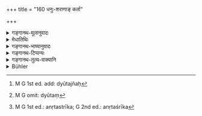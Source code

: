 +++
title = "160 धनुः-शराणाङ् कर्ता"

+++

<details><summary>गङ्गानथ-मूलानुवादः</summary>

The maker of bows and arrows, he whose wife dallies with another person and he who makes love to his brother’s widow, he who injures a friend, he who subsists by gambling and he who has his own son for his teacher.—(160)
</details>

<details><summary>मेधातिथिः</summary>

धनुः शरांश् च यः शिल्पीव करोति । **यश् चाग्रेदिधिषूपतिः** । दिधिषूशब्दः काकाक्षिवद् उभयेन संबध्यते । स्मृतिशास्त्रत्वाच् चेदृशः संबन्धो लभ्यते । लेखालोष्ठादयो ऽपि स्मृत्यर्थं संकेत्यन्ते भवन्ति चार्थकराः । अत एतन् न वाच्यम् "कथम् एकशब्दः समासान्तर्गतो द्वाभ्यां भिन्नप्रस्थानाभ्याम् अभिसंबध्येत इति । गौतमेन हि द्वयं निषिद्धम् (ग्ध् १५.१६) । इहापि संबन्धभेदे लिङ्गम् । द्विपदः समासः । न ह्य् अग्रेदिधिषूपतिर् नाम कश्चिद् अस्ति । एतौ च वक्ष्यमाणलक्षणौ । 

- **मित्रध्रुक्** । मित्रं यो द्रुह्यति । मित्रस्य यः कार्योपघाते वर्तते ।[^२८९] **द्यूतवृत्तिर्** द्यूतं[^२९०] जीविका यस्य ।


[^२९०]:
     M G omit: dyūtaṃ


[^२८९]:
     M G 1st ed. add: dyūtajñaḥ

- <u>ननु</u> च "कितवो मदयपः" इत्य् अत्रोक्तम् एव ।

- <u>नावश्यं</u> **द्यूतवृत्तिर्** एव द्यूतस्य प्रयोजकः, किं तर्हि यः स्वयं देवितुं न जानाति गुरुभयाद् वा न दीव्यति । व्यसनी तु देवैः शप्ततयान्यं देवयति । तदर्थो द्वितीयः कितवशब्दः । अथ वा अनृतश्तीका[^२९१] द्यूतसभास्थाणवो **द्यूतवृत्तयः** । 


[^२९१]:
     M G 1st ed.: anṛtastrīka; G 2nd ed.: anṛtaśrīka

- **पुत्र आचार्यो** ऽध्यापको यस्य । मुख्यम् आचार्यत्वं न पुत्रे संभवति ॥ ३.१५० ॥
</details>

<details><summary>गङ्गानथ-भाष्यानुवादः</summary>

He who, as a professional artisan, makes bows and arrows.

‘*Agredidhiṣūpatiḥ*;’—the term ‘*didhiṣū*’ is connected both ways, like the single eye-ball of the crow operating in both sockets. Such a construction is permissible, because the text belongs to the category of a ‘*snmṛti-śātra*.’ Even (meaningless) lines and clods of earth are made to yield some meaning, in consideration of the requirements of *Smṛtis*; and they come out useful too. For this reason, the objection need not be raised as to how a single term occurring in the middle of a compound can be construed with two different terms. In fact. Gautama (15.16) has expressly prohibited both (The ‘*agredidhiṣū*’ and the ‘*didhiṣūpati*’), and this indicates the plausibility of the above construction; and the compound really contains two terms. Further, there is no such person as ‘*agredidhiṣūpati*.’ The definition of these two (‘*agredidhiṣū* and
*didhiṣūpatī*’) will he supplied later on.

‘*Who injures a friend*’—who puts obstacles in a friend’s business.

‘*Who subsists* *by gambling*’—The man for whom gambling is the means of subsistence.

“Such a person has already been mentioned in the preceding verse.”

But the person who helps people to gamble (The ‘keeper of a gambling house, mentioned before) is not necessarily one who makes a living by it; in fact, it is one who himself does not know gambling, or who does not do it through fear of his elders; hut, being addicted to it as an amusement, he always makes others gamble; and it is for excluding this kind of man that we had the second ‘*Kitava*’ (in the preceding verse; the word ‘*Kitava*’ having been first included in verse 151).

Or, the term ‘*dyūtavṛtti*’ may stand for those who, without any money themselves, are constant dummy visitors at gambling places.

He whose son is his *teacher*; it is not possible for the son to be his father’s ‘*ācārya*’ in the real sense of this term.—(160)
</details>

<details><summary>गङ्गानथ-टिप्पन्यः</summary>

‘*Agredidhiṣūpatiḥ*’—According to Medhātithi, this means (a) the ‘*Didhiṣūpati*’, *i.e*., one who makes love to his brother’s widow (according to 173 below)—and also (b) the ‘*Agredidhisū*’, *i.e*., the man whose wife dallies with another person (according to definition quoted by Medhātithi on 173). This interpretation is supported by Manu 3.173 (read with Prajāpati, quoted by *Maskari Bhāṣya* on Gautama sūtra 15.16), which adds to Manu 173, the further assertion *saṃ caiva jīvato bhrātuḥ sa cāgredidhiṣūḥ samṛtaḥ*, which would apply the name
*agredidhiṣū* to that man whose wife dallies with his younger brother,
during his own life-time. It may be remarked that Gautama (15.16) contains the compound *agredidhiṣūpatididhiṣūpati*; and it has been construed by the *Maskari-bhāṣya* to mean *agredidhiṣū* and
*didhiṣūpati* (thus supporting Medhātithi); or (1) *agredidhiṣūpati*
(husband of a girl who is married before her elder sister) and
*didhiṣūpati* (husband of a girl whose younger sister is married before
her).

Medhātithi does not resolve the compound, as Buhler puts it, into ‘*agredidhiṣūpati*’ and ‘*didhiṣūpati*’; in fact he actually denies that there is any such person as ‘*agredidhiṣūpati*’;—though it is difficult to see how this statement here by Medhātithi is to he reconciled with what he says under verse 173 below, that ‘the definition of
*Agredidhiṣūpati* should be learnt from another *Smṛti*’,—and this
definition is quoted as ‘if the brother is alive, the man is to be known as *Agredidhiṣūpati*; so that the *Didhiṣūpati* is the man making love to his *dead* brother’s wife’ (according to Manu 3.173), while
*Agredidhiṣūpati* is one whose wife dallies with his younger brother
during his own life-time.

Kullūka quotes Laugākṣi to the effect that ‘when the younger sister is married while the elder is still unmarried, the former is the
*Agredidhiṣū* and the latter the *didhiṣū*’; and on the strength of this
he would exclude ‘the husband of the younger sister marrying before her elder sister. But as rightly remarked by Buhler, this definition of Laugākṣi cannot be accepted in the interpretation of Manu who has himself (in verse 173) provided a totally different definition. It is interesting to note that the Maskaribhāṣya on Gautama (15.16) attributes to Manu the definition quoted by Kullūka as Laugākṣi’s.

*Parāśaramādhava* (Ācāra, which quotes this text of Manu on p. 688, and
explains it on p. 693) cites the verse quoted by Kullūka (from Laugākṣi), but attributes it to Devala, and explains the term ‘*agredidhiṣūpati*’ in the same manner as Kullūka.

‘*Dyūtavṛttiḥ*’—‘He who makes a living by gambling’ (Medhātithi, who does *not* explain the term to mean ‘one who makes others play for his profit’; also Nārāyaṇa and Nandana);—‘the keeper of a gambling-house’ (Govindarāja, Kullūka and Rāghavānanda).

‘*Putrācāryaḥ*’ is explained in *Parāśaramādhava* (Ācāra, p. 694) as ‘*akṣarapāṭhakaḥ*’ the teacher of alphabets. So the status of the Primary School Teacher of ancient days was no better than that of their representatives at the present day!

This verse is quoted in *Hemādri* (Śrāddha, p. 481).
</details>

<details><summary>गङ्गानथ-तुल्य-वाक्यानि</summary>

**(verses 3.150-166)  
**

See Comparative notes for [Verse 3.150].
</details>

<details><summary>Bühler</summary>

160	A maker of bows and of arrows, he who lasciviously dallies with a brother's widow, the betrayer of a friend, one who subsists by gambling, he who learns (the Veda) from his son,
</details>
